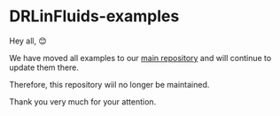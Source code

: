 # DRLinFluids-examples 

Hey all, :blush:

We have moved all examples to our [main repository](https://github.com/venturi123/DRLinFluids) and will continue to update them there. 

Therefore, this repository wiil no longer be maintained.

Thank you very much for your attention.